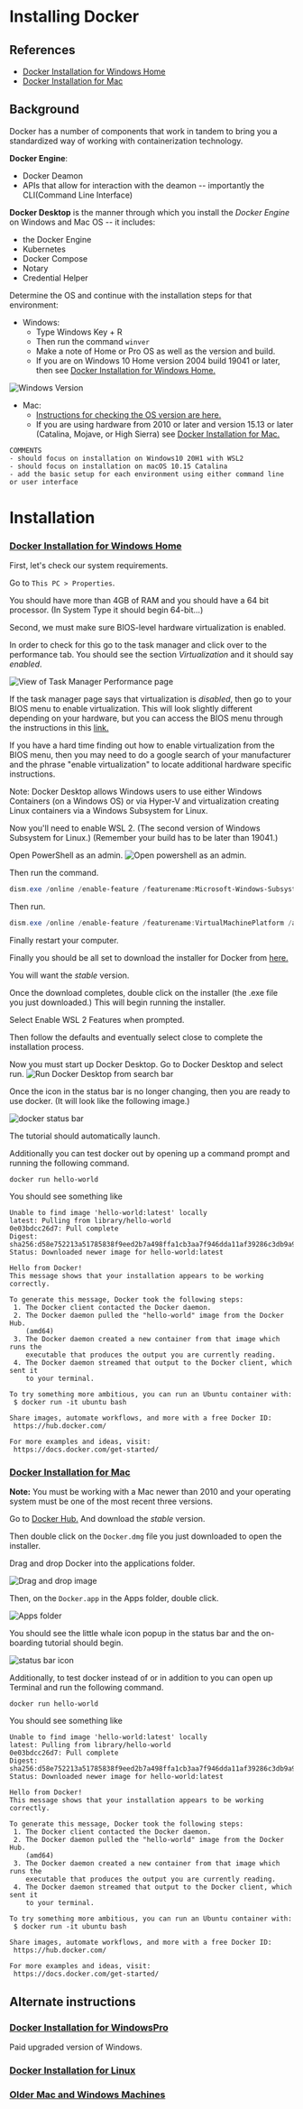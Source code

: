 # Installing Docker
## References
- [Docker Installation for Windows Home](https://docs.docker.com/docker-for-windows/install-windows-home/)
- [Docker Installation for Mac](https://docs.docker.com/docker-for-mac/install/)

## Background
Docker has a number of components that work in tandem to bring you a standardized way of working with containerization technology. 

**Docker Engine**: 
- Docker Deamon
- APIs that allow for interaction with the deamon -- importantly the CLI(Command Line Interface)

**Docker Desktop** is the manner through which you install the *Docker Engine* on Windows and Mac OS -- it includes: 
- the Docker Engine
- Kubernetes
- Docker Compose
- Notary
- Credential Helper 

Determine the OS and continue with the installation steps for that environment:
- Windows: 
	- Type Windows Key + R
	- Then run the command `winver`
	- Make a note of Home or Pro OS as well as the version and build. 
	- If you are on Windows 10 Home version 2004 build 19041 or later, then see [Docker Installation for Windows Home.](#docker-installation-for-windows-home)

![Windows Version](./check-windows-10-2004-winver.jpg)


- Mac:  
	- [Instructions for checking the OS version are here.](https://support.apple.com/en-us/HT201260#:~:text=From%20the%20Apple%20menu%20%EF%A3%BF,version%20number%20to%20see%20it.)
	- If you are using hardware from 2010 or later and version 15.13 or later (Catalina, Mojave, or High Sierra) see [Docker Installation for Mac.](#docker-installation-for-mac)


```
COMMENTS
- should focus on installation on Windows10 20H1 with WSL2
- should focus on installation on macOS 10.15 Catalina
- add the basic setup for each environment using either command line or user interface
```

# Installation

### [Docker Installation for Windows Home](https://docs.docker.com/docker-for-windows/install-windows-home/)

First, let's check our system requirements. 

Go to `This PC > Properties`. 

You should have more than 4GB of RAM and you should have a 64 bit processor.  (In System Type it should begin 64-bit...) 

Second, we must make sure BIOS-level hardware virtualization is enabled.

In order to check for this go to the task manager and click over to the performance tab. You should see the section *Virtualization* and it should say *enabled*. 

![View of Task Manager Performance page](./Is-Virtualization-Enabled.png)

If the task manager page says that virtualization is *disabled*, then go to your BIOS menu to enable virtualization. This will look slightly different depending on your hardware, but you can access the BIOS menu through the instructions in this [link.](https://support.bluestacks.com/hc/en-us/articles/115003174386-How-can-I-enable-virtualization-VT-on-my-PC-#%E2%80%9C3%E2%80%9D) 

If you have a hard time finding out how to enable virtualization from the BIOS menu, then you may need to do a google search of your manufacturer and the phrase "enable virtualization" to locate additional hardware specific instructions. 

Note: Docker Desktop allows Windows users to use either Windows Containers (on a Windows OS) or via Hyper-V and virtualization creating Linux containers via a Windows Subsystem for Linux. 

Now you'll need to enable WSL 2. (The second version of Windows Subsystem for Linux.) (Remember your build has to be later than 19041.)

Open PowerShell as an admin. 
![Open powershell as an admin.](./PowerShell-As-Admin.png)

Then run the command. 
```PowerShell
dism.exe /online /enable-feature /featurename:Microsoft-Windows-Subsystem-Linux /all /norestart
```
Then run. 
```PowerShell
dism.exe /online /enable-feature /featurename:VirtualMachinePlatform /all /norestart
```
Finally restart your computer. 

Finally you should be all set to download the installer for Docker from [here.](https://hub.docker.com/editions/community/docker-ce-desktop-windows/)

You will want the *stable* version. 

Once the download completes, double click on the installer (the .exe file you just downloaded.) This will begin running the installer. 

Select Enable WSL 2 Features when prompted. 

Then follow the defaults and eventually select close to complete the installation process.

Now you must start up Docker Desktop. Go to Docker Desktop and select run. 
![Run Docker Desktop from search bar](./start-docker-desktop.png)

Once the icon in the status bar is no longer changing, then you are ready to use docker. (It will look like the following image.)

![docker status bar](./docker-status.png)

The tutorial should automatically launch. 

Additionally you can test docker out by opening up a command prompt and running the following command. 
```console
docker run hello-world
```
You should see something like
```console
Unable to find image 'hello-world:latest' locally
latest: Pulling from library/hello-world
0e03bdcc26d7: Pull complete                                                                                             Digest: sha256:d58e752213a51785838f9eed2b7a498ffa1cb3aa7f946dda11af39286c3db9a9
Status: Downloaded newer image for hello-world:latest

Hello from Docker!
This message shows that your installation appears to be working correctly.

To generate this message, Docker took the following steps:
 1. The Docker client contacted the Docker daemon.
 2. The Docker daemon pulled the "hello-world" image from the Docker Hub.
    (amd64)
 3. The Docker daemon created a new container from that image which runs the
    executable that produces the output you are currently reading.
 4. The Docker daemon streamed that output to the Docker client, which sent it
    to your terminal.

To try something more ambitious, you can run an Ubuntu container with:
 $ docker run -it ubuntu bash

Share images, automate workflows, and more with a free Docker ID:
 https://hub.docker.com/

For more examples and ideas, visit:
 https://docs.docker.com/get-started/

```
### [Docker Installation for Mac](https://docs.docker.com/docker-for-mac/install/)

**Note:** You must be working with a Mac newer than 2010 and your operating system must be one of the most recent three versions.

Go to [Docker Hub.](https://hub.docker.com/editions/community/docker-ce-desktop-mac/) And download the *stable* version. 

Then double click on the `Docker.dmg` file you just downloaded to open the installer. 

Drag and drop Docker into the applications folder. 

![Drag and drop image](./drag-and-drop-app.png)

Then, on the `Docker.app` in the Apps folder, double click. 

![Apps folder](./docker-app.png)

You should see the little whale icon popup in the status bar and the on-boarding tutorial should begin. 

![status bar icon](./docker-status-mac.png)

Additionally, to test docker instead of or in addition to you can open up Terminal and run the following command. 

```console
docker run hello-world
```
You should see something like
```console
Unable to find image 'hello-world:latest' locally
latest: Pulling from library/hello-world
0e03bdcc26d7: Pull complete                                                                                             Digest: sha256:d58e752213a51785838f9eed2b7a498ffa1cb3aa7f946dda11af39286c3db9a9
Status: Downloaded newer image for hello-world:latest

Hello from Docker!
This message shows that your installation appears to be working correctly.

To generate this message, Docker took the following steps:
 1. The Docker client contacted the Docker daemon.
 2. The Docker daemon pulled the "hello-world" image from the Docker Hub.
    (amd64)
 3. The Docker daemon created a new container from that image which runs the
    executable that produces the output you are currently reading.
 4. The Docker daemon streamed that output to the Docker client, which sent it
    to your terminal.

To try something more ambitious, you can run an Ubuntu container with:
 $ docker run -it ubuntu bash

Share images, automate workflows, and more with a free Docker ID:
 https://hub.docker.com/

For more examples and ideas, visit:
 https://docs.docker.com/get-started/

```

## Alternate instructions

### [Docker Installation for WindowsPro](https://docs.docker.com/docker-for-windows/install)

Paid upgraded version of Windows.  

### [Docker Installation for Linux](https://docs.docker.com/engine/install/)

### [Older Mac and Windows Machines](https://docs.docker.com/toolbox/toolbox_install_windows/)